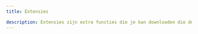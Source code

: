 ```yaml
---
title: Extensies

description: Extensies zijn extra functies die je kan downloaden die de ervaring van Rooster verbeteren.
---
```



